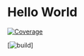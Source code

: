 # Hello World

[![Coverage](.github/badges/jacoco.svg)](https://github.com/gajjuCoderBoi/docker-action-package-release/actions/workflows/build.yml)

[![build](https://github.com/gajjuCoderBoi/docker-action-package-release/blob/main/.github/workflows/build.yml/badge.svg)]
